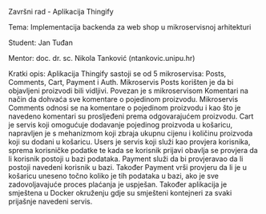 Završni rad - Aplikacija Thingify

Tema: Implementacija backenda za web shop u mikroservisnoj arhitekturi

Student: Jan Tuđan

Mentor: doc. dr. sc. Nikola Tanković (ntankovic.unipu.hr)

Kratki opis: Aplikacija Thingify sastoji se od 5 mikroservisa: Posts, Comments, Cart, Payment i Auth. Mikroservis Posts korišten je da bi objavljeni proizvodi bili vidljivi. Povezan je s mikroservisom Komentari na način da dohvaća sve komentare o pojedinom proizvodu. Mikroservis Comments odnosi se na komentare o pojedinom proizvodu i kao što je navedeno komentari su prosljeđeni prema odgovarajućem proizvodu. Cart je servis koji omogućuje dodavanje pojedinog proizvoda u košaricu, napravljen je s mehanizmom koji zbraja ukupnu cijenu i količinu proizvoda koji su dodani u košaricu. Users je servis koji služi kao provjera korisnika, sprema korisničke podatke te kada se korisnik prijavi obavlja se provjera da li korisnik postoji u bazi podataka. Payment služi da bi provjeravao da li postoji navedeni korisnik u bazi. Također Payment vrši provjeru da li je u košaricu uneseno točno koliko je tih podataka u bazi, ako je sve zadovoljavajuće proces plaćanja je uspješan. Također aplikacija je smještena u Docker okruženju gdje su smješteni kontejneri za svaki prijašnje navedeni servis.
